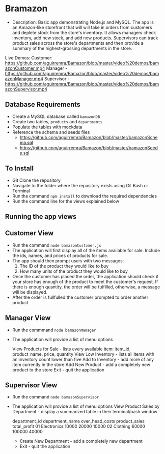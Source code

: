 # Bramazon

* Description: Basic app demonstrating Node.js and MySQL. The app is an Amazon-like storefront that will will take in orders from customers and deplete stock from the store's inventory. It allows managers check inventory, add new stock, and add new products. Supervisors can track product sales across the store's departments and then provide a summary of the highest-grossing departments in the store.

Live Demos:
Customer: https://github.com/aguirremra/Bamazon/blob/master/video%20demos/bamazonCustomer.mp4
Manager - https://github.com/aguirremra/Bamazon/blob/master/video%20demos/bamazonManager.mp4
Supervisor - https://github.com/aguirremra/Bamazon/blob/master/video%20demos/bamazonSupervisor.mp4

## Database Requirements
* Create a MySQL database called `bamazonDB`
* Create two tables, `products` and `departments`
* Populate the tables with mockdata
* Reference the schema and seeds files
	* https://github.com/aguirremra/Bamazon/blob/master/bamazonSchema.sql
	* https://github.com/aguirremra/Bamazon/blob/master/bamazonSeeds.sql

## To Install

* Git Clone the repository
* Navigate to the folder where the repository exists using Git Bash or Terminal
* Run the command `npm install` to download the required dependencies
* Run the command line for the views explained below

## Running the app views

Customer View
---------------------------------------------------------------------------
* Run the command `node bamazonCustomer.js`
* The application will first display all of the items available for sale. Include the ids, names, and prices of products for sale.
* The app should then prompt users with two messages:
	1) The ID of the product they would like to buy
	2) How many units of the product they would like to buy
* Once the customer has placed the order, the application should check if your store has enough of the product to meet the customer's request. If there is enough quantity, the order will be fulfilled, otherwise, a message will be displayed.
* After the order is fullfulled the customer prompted to order another product

Manager View
----------------------------------------------------------------------------
* Run the commmand `node bamazonManager`
* The application will provide a list of menu options

	View Products for Sale - lists every available item: item_id, product_name, price, quantity
	View Low Inventory - lists all items with an inventory count lower than five
	Add to Inventory - add more of any item currently in the store
	Add New Product - add a completely new product to the store
	Exit - quit the application

Supervisor View
---------------------------------------------------------------------------
* Run the command `node bamazonSupervisor`
* The application will provide a list of menu options
	View Product Sales by Department - display a summarized table in their terminal/bash window

	department_id	department_name		over_head_costs		product_sales	total_profit
	01				Electronics			10000				20000			10000
	02				Clothing			60000				100000			40000

	* Create New Department - add a completely new department
	* Exit - quit the application
